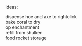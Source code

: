 ideas:

dispense hoe and axe to rightclick</br>
bake coral to dry</br>
op enchantment</br>
refill from shulker</br>
food rocket storage</br>
